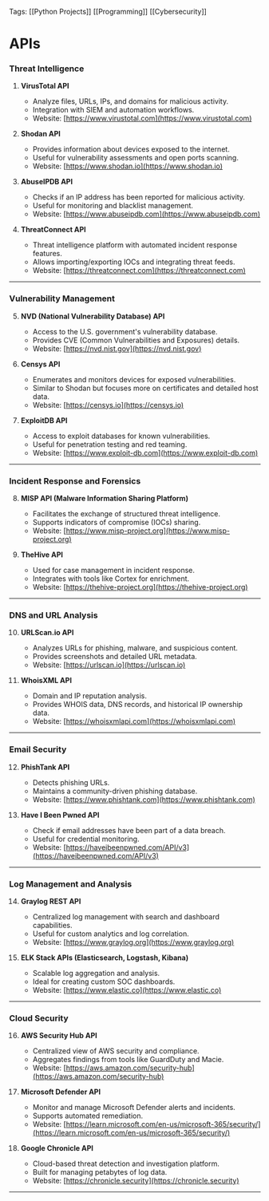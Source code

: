 Tags: [[Python Projects]] [[Programming]] [[Cybersecurity]]

# APIs

### **Threat Intelligence**
1. **VirusTotal API**
   - Analyze files, URLs, IPs, and domains for malicious activity.
   - Integration with SIEM and automation workflows.
   - Website: [https://www.virustotal.com](https://www.virustotal.com)

2. **Shodan API**
   - Provides information about devices exposed to the internet.
   - Useful for vulnerability assessments and open ports scanning.
   - Website: [https://www.shodan.io](https://www.shodan.io)

3. **AbuseIPDB API**
   - Checks if an IP address has been reported for malicious activity.
   - Useful for monitoring and blacklist management.
   - Website: [https://www.abuseipdb.com](https://www.abuseipdb.com)

4. **ThreatConnect API**
   - Threat intelligence platform with automated incident response features.
   - Allows importing/exporting IOCs and integrating threat feeds.
   - Website: [https://threatconnect.com](https://threatconnect.com)

---

### **Vulnerability Management**
5. **NVD (National Vulnerability Database) API**
   - Access to the U.S. government's vulnerability database.
   - Provides CVE (Common Vulnerabilities and Exposures) details.
   - Website: [https://nvd.nist.gov](https://nvd.nist.gov)

6. **Censys API**
   - Enumerates and monitors devices for exposed vulnerabilities.
   - Similar to Shodan but focuses more on certificates and detailed host data.
   - Website: [https://censys.io](https://censys.io)

7. **ExploitDB API**
   - Access to exploit databases for known vulnerabilities.
   - Useful for penetration testing and red teaming.
   - Website: [https://www.exploit-db.com](https://www.exploit-db.com)

---

### **Incident Response and Forensics**
8. **MISP API (Malware Information Sharing Platform)**
   - Facilitates the exchange of structured threat intelligence.
   - Supports indicators of compromise (IOCs) sharing.
   - Website: [https://www.misp-project.org](https://www.misp-project.org)

9. **TheHive API**
   - Used for case management in incident response.
   - Integrates with tools like Cortex for enrichment.
   - Website: [https://thehive-project.org](https://thehive-project.org)

---

### **DNS and URL Analysis**
10. **URLScan.io API**
    - Analyzes URLs for phishing, malware, and suspicious content.
    - Provides screenshots and detailed URL metadata.
    - Website: [https://urlscan.io](https://urlscan.io)

11. **WhoisXML API**
    - Domain and IP reputation analysis.
    - Provides WHOIS data, DNS records, and historical IP ownership data.
    - Website: [https://whoisxmlapi.com](https://whoisxmlapi.com)

---

### **Email Security**
12. **PhishTank API**
    - Detects phishing URLs.
    - Maintains a community-driven phishing database.
    - Website: [https://www.phishtank.com](https://www.phishtank.com)

13. **Have I Been Pwned API**
    - Check if email addresses have been part of a data breach.
    - Useful for credential monitoring.
    - Website: [https://haveibeenpwned.com/API/v3](https://haveibeenpwned.com/API/v3)

---

### **Log Management and Analysis**
14. **Graylog REST API**
    - Centralized log management with search and dashboard capabilities.
    - Useful for custom analytics and log correlation.
    - Website: [https://www.graylog.org](https://www.graylog.org)

15. **ELK Stack APIs (Elasticsearch, Logstash, Kibana)**
    - Scalable log aggregation and analysis.
    - Ideal for creating custom SOC dashboards.
    - Website: [https://www.elastic.co](https://www.elastic.co)

---

### **Cloud Security**
16. **AWS Security Hub API**
    - Centralized view of AWS security and compliance.
    - Aggregates findings from tools like GuardDuty and Macie.
    - Website: [https://aws.amazon.com/security-hub](https://aws.amazon.com/security-hub)

17. **Microsoft Defender API**
    - Monitor and manage Microsoft Defender alerts and incidents.
    - Supports automated remediation.
    - Website: [https://learn.microsoft.com/en-us/microsoft-365/security/](https://learn.microsoft.com/en-us/microsoft-365/security/)

18. **Google Chronicle API**
    - Cloud-based threat detection and investigation platform.
    - Built for managing petabytes of log data.
    - Website: [https://chronicle.security](https://chronicle.security)

---


